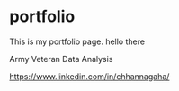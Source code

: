 # portfolio

This is my portfolio page.
hello there

Army Veteran Data Analysis

https://www.linkedin.com/in/chhannagaha/
